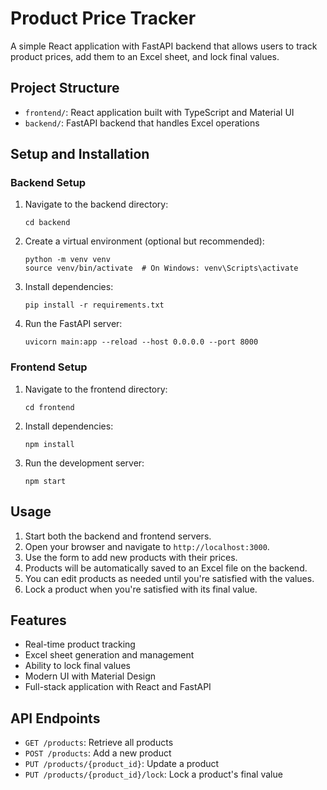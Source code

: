 # Product Price Tracker

A simple React application with FastAPI backend that allows users to track product prices, add them to an Excel sheet, and lock final values.

## Project Structure

- `frontend/`: React application built with TypeScript and Material UI
- `backend/`: FastAPI backend that handles Excel operations

## Setup and Installation

### Backend Setup

1. Navigate to the backend directory:
   ```
   cd backend
   ```

2. Create a virtual environment (optional but recommended):
   ```
   python -m venv venv
   source venv/bin/activate  # On Windows: venv\Scripts\activate
   ```

3. Install dependencies:
   ```
   pip install -r requirements.txt
   ```

4. Run the FastAPI server:
   ```
   uvicorn main:app --reload --host 0.0.0.0 --port 8000
   ```

### Frontend Setup

1. Navigate to the frontend directory:
   ```
   cd frontend
   ```

2. Install dependencies:
   ```
   npm install
   ```

3. Run the development server:
   ```
   npm start
   ```

## Usage

1. Start both the backend and frontend servers.
2. Open your browser and navigate to `http://localhost:3000`.
3. Use the form to add new products with their prices.
4. Products will be automatically saved to an Excel file on the backend.
5. You can edit products as needed until you're satisfied with the values.
6. Lock a product when you're satisfied with its final value.

## Features

- Real-time product tracking
- Excel sheet generation and management
- Ability to lock final values
- Modern UI with Material Design
- Full-stack application with React and FastAPI

## API Endpoints

- `GET /products`: Retrieve all products
- `POST /products`: Add a new product
- `PUT /products/{product_id}`: Update a product
- `PUT /products/{product_id}/lock`: Lock a product's final value
